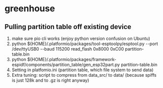 # greenhouse

## Pulling partition table off existing device

 1. make sure pio cli works (enjoy python version confusion on Ubuntu)
 2. python ${HOME}/.platformio/packages/tool-esptoolpy/esptool.py --port /dev/ttyUSB0 --baud 115200 read_flash 0x8000 0xC00 partition-table.bin
 3. python ${HOME}/.platformio/packages/framework-espidf/components/partition_table/gen_esp32part.py  partition-table.bin
 4. Setting in platfomio.ini (partition table, which file system to send data)
 5. Extra tuning: script to compress from data_src/ to data/ (because spiffs is just 128k and 
    to .gz is right anyway)
